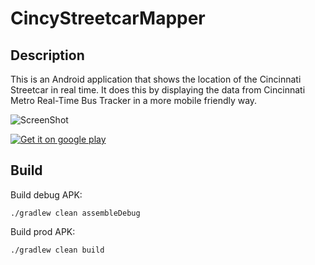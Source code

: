 # CincyStreetcarMapper

## Description
This is an Android application that shows the location of the Cincinnati Streetcar in real time.  It does this by displaying the data from Cincinnati Metro Real-Time Bus Tracker in a more mobile friendly way.

![ScreenShot](https://lh3.googleusercontent.com/zc5KPYlN9UDGZcxk1OXLwu2gdcOARtNSY-j596Kle8D7VQHfSHz99Rkx0zUafawfwXv0=h900-rw "Screenshot")

[![Get it on google play](https://play.google.com/intl/en_us/badges/images/badge_new.png)](https://play.google.com/store/apps/details?id=com.lobotrock.cincystreetcarmapper)

## Build

Build debug APK:

`./gradlew clean assembleDebug`

Build prod APK:

`./gradlew clean build`
